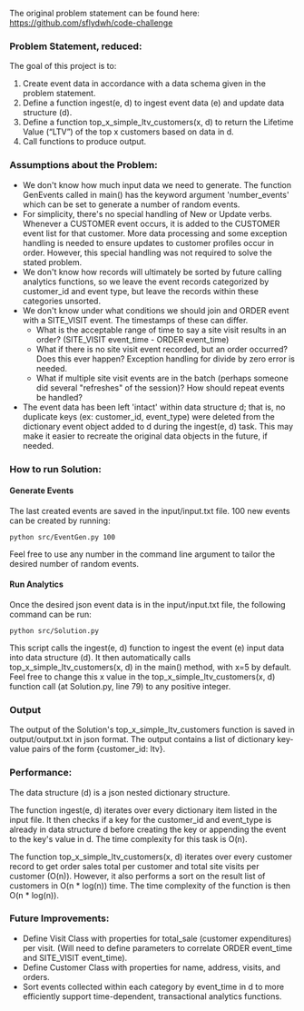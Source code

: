 The original problem statement can be found here: https://github.com/sflydwh/code-challenge


### Problem Statement, reduced:

The goal of this project is to:

1. Create event data in accordance with a data schema given in the problem statement. 
2. Define a function ingest(e, d) to ingest event data (e) and update data structure (d).
3. Define a function top_x_simple_ltv_customers(x, d) to return the Lifetime Value (“LTV”) of the top x customers based on data in d.
4. Call functions to produce output.


### Assumptions about the Problem:

- We don't know how much input data we need to generate. The function GenEvents called in main() has the keyword argument 'number_events' which can be set to generate a number of random events.
- For simplicity, there's no special handling of New or Update verbs. Whenever a CUSTOMER event occurs, it is added to the CUSTOMER event list for that customer. More data processing and some exception handling is needed to ensure updates to customer profiles occur in order. However, this special handling was not required to solve the stated problem.
- We don't know how records will ultimately be sorted by future calling analytics functions, so we leave the event records categorized by customer_id and event type, but leave the records within these categories unsorted.
- We don't know under what conditions we should join and ORDER event with a SITE_VISIT event. The timestamps of these can differ.
  - What is the acceptable range of time to say a site visit results in an order? (SITE_VISIT event_time - ORDER event_time)
  - What if there is no site visit event recorded, but an order occurred? Does this ever happen? Exception handling for divide by zero error is needed.
  - What if multiple site visit events are in the batch (perhaps someone did several "refreshes" of the session)? How should repeat events be handled?
- The event data has been left 'intact' within data structure d; that is, no duplicate keys (ex: customer_id, event_type) were deleted from the dictionary event object added to d during the ingest(e, d) task. This may make it easier to recreate the original data objects in the future, if needed.


### How to run Solution:

#### Generate Events

The last created events are saved in the input/input.txt file. 100 new events can be created by running:

    python src/EventGen.py 100

Feel free to use any number in the command line argument to tailor the desired number of random events.

#### Run Analytics

Once the desired json event data is in the input/input.txt file, the following command can be run:

    python src/Solution.py

This script calls the ingest(e, d) function to ingest the event (e) input data into data structure (d). It then automatically calls top_x_simple_ltv_customers(x, d) in the main() method, with x=5 by default. Feel free to change this x value in the top_x_simple_ltv_customers(x, d) function call (at Solution.py, line 79) to any positive integer.

### Output

The output of the Solution's top_x_simple_ltv_customers function is saved in output/output.txt in json format. The output contains a list of dictionary key-value pairs of the form {customer_id: ltv}.



### Performance:

The data structure (d) is a json nested dictionary structure.

The function ingest(e, d) iterates over every dictionary item listed in the input file. It then checks if a key for the customer_id and event_type is already in data structure d before creating the key or appending the event to the key's value in d. The time complexity for this task is O(n).

The function top_x_simple_ltv_customers(x, d) iterates over every customer record to get order sales total per customer and total site visits per customer (O(n)). However, it also performs a sort on the result list of customers in O(n * log(n)) time. The time complexity of the function is then O(n * log(n)).


### Future Improvements:

- Define Visit Class with properties for total_sale (customer expenditures) per visit. (Will need to define parameters to correlate ORDER event_time and SITE_VISIT event_time).
- Define Customer Class with properties for name, address, visits, and orders.
- Sort events collected within each category by event_time in d to more efficiently support time-dependent, transactional analytics functions.
